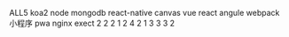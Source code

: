 ALL5   koa2 node mongodb react-native canvas vue react angule webpack  小程序  pwa  nginx
exect    2    2     2          1         2    4    2      1     3        3     3      2


<template>
<div class="wrapper">
  <div id="info"></div>
  <canvas id="canvas" width="700px" height="700px"></canvas>

</div>
</template>
<script>
  export default {
    name: "blok",
    mounted(){
      let winWidth = document.documentElement.clientWidth
      let winHeight =document.documentElement.clientHeight

      document.getElementById('canvas').setAttribute('width',`${winWidth}px`)
      document.getElementById('canvas').setAttribute('height',`${winHeight}px`)
      console.log(winWidth,winHeight)

      var ctx;//工具
      var canvas;//画布
      var canalpha=0;
      var cirradius=100;
      var smciradius=15;
      var ani=false; //动画是否在进行中
      var speed=30;  //针的速度
      var ins=false;  //是否可以触发insert动画
      var n=0;  //针的步长
      var num=1;  //针的编号
      var angel=[];  // 各针停留时的角度数组
      angel[0]=0;  //初始化为1根针时设定，可改变
      var speed2=111150;  //旋转速度
      var over=false;  //游戏结束标志
      var INTERID;  //周期函数ID

      function drawmap() {
        ctx.fillStyle = "rgba(50%,25%,25%,0.9)";
        ctx.translate(250, 250);
        ctx.rotate(canalpha);
        ctx.translate(-250, -250);
        ctx.beginPath();
        ctx.arc(250, 250, cirradius, 0, Math.PI * 2, true);
        ctx.moveTo(250, 350);
        ctx.lineTo(250, 450);
        ctx.closePath();
        ctx.fill();
        ctx.stroke();
        ctx.fillStyle = "rgba(0,0,0,0.5)";
        ctx.beginPath();
        ctx.arc(250, 465, smciradius, 0, Math.PI * 2, true);
        ctx.closePath();
        ctx.fill();
        if(!ins) {
          drawNail(num);
        }else{
          nailact(num);
        }
        //使用for循环去 插进去内容
        for (var j = 1; j <= angel.length; j++) {
          ctx.fillStyle = "rgba(0,0,0,0.5)";//由于填充颜色只能用于一次路径或fill函数，所以需放在循环内
          ctx.beginPath();
          ctx.arc(250 + Math.sin(angel[j]) * 215, 600 - (350 - Math.cos(angel[j]) * 215), smciradius, 0, Math.PI * 2, true);
          ctx.moveTo(250 + Math.sin(angel[j]) * 200, 450 - (200 * (1 - Math.cos(angel[j]))));
          ctx.lineTo(250 + Math.sin(angel[j]) * 100, 450 - (200 - Math.cos(angel[j]) * 100));
          ctx.fill();
          ctx.stroke();
          ctx.closePath();
          ctx.fillStyle = "#FFFFFF";
          ctx.fillText(j, 247 + Math.sin(angel[j]) * 215, 605 - (350 - Math.cos(angel[j]) * 215));
        }
      }


      /**
       * 开始绘制
       * **/
      function mapact() {
        canvas=document.getElementById("canvas");
        ctx=canvas.getContext("2d");
        if(!over) {
          ctx.clearRect(0, 0, ctx.canvas.width, ctx.canvas.height);
          ctx.save();
          drawmap();
          ctx.restore();
          overgame(); // 判断忧思
          canalpha += Math.PI / speed2;
        }else{
          window.clearInterval(INTERID);  // 定时器绘制
          var pa=document.createElement("p");
          pa.innerHTML="You Lose!!";
          document.getElementById("info").appendChild(pa);
        }
      }


      /**
       * 向上移动的小球
       * **/
      function nailact(i){
        ctx.fillStyle="rgba(0,0,0,0.5)";
        if((350-(n+1)*speed)>=215) {
          // 向 上 移 动 的 小 球
          ctx.beginPath();
          ctx.arc(250 + Math.sin(canalpha) * (350 - n * speed), 600 - (350 - Math.cos(canalpha) * (350 - n * speed)), smciradius, 0, Math.PI * 2, true);
          ctx.closePath();
          ctx.fill();
          ctx.fillStyle = "#FFFFFF";
          ctx.fillText(i, 247 + Math.sin(canalpha) * (350-n*speed), 605 - (350 - Math.cos(canalpha) * (350 - n * speed)));
          n++;
        }else{
          /*ctx.beginPath();
               ctx.arc(250 + Math.sin(canalpha) * 215, 600 - (350 - Math.cos(canalpha) * 215), smciradius, 0, Math.PI * 2, true);
               ctx.moveTo(250+ Math.sin(canalpha) * 200,450-(200*(1 - Math.cos(canalpha))));
               ctx.lineTo(250+ Math.sin(canalpha) * 100, 450-(200 - Math.cos(canalpha) *100));
               ctx.fill();
               ctx.stroke();
               ctx.closePath();
               ctx.fillStyle = "#FFFFFF";
               ctx.fillText(j, 247 + Math.sin(canalpha) *215, 605 - (350 - Math.cos(canalpha) * 215));* / * 尝试画面无闪顿的方法*/
          angel[i]=canalpha;
          num++;
          n=0;
          ins=false;
        }
      }
      /**
       * 绘制插在上面的小球
       * **/
      function drawNail(i){
        ctx.fillStyle="rgba(0,0,0,0.5)";
        ctx.beginPath();ctx.arc(250+Math.sin(canalpha)*350,600-(1-Math.cos(canalpha))*350,smciradius,0,Math.PI*2,true);
        ctx.closePath();
        ctx.fill();
        ctx.fillStyle="#FFFFFF";
        ctx.fillText(i,247+Math.sin(canalpha)*350,605-(1-Math.cos(canalpha))*350);
      }
      /**
       * 判断游戏是否结束
       * **/
      function overgame()
      {
        for(var j=0;j<angel.length;j++) {
          if ((Math.abs(Math.sin((angel[num-1] - angel[j]) / 2))<3/43)&&(j!=num-1)) {
            over = true;
          }
        }
      }


      window.onload=function(){
        mapact();
        ani=true;//开启动画
        INTERID=setInterval(mapact,30); // 30ms  1000/30 帧数FPS  人眼24PFS
      }

      document.getElementById("canvas").addEventListener('click',function(){
        if(ani){
          ins=true;
        }else{
          return;
        }
      })


      /**
       * 检测窗口发生变化 改变转盘的样式
      **/
      window.addEventListener("resize", function () {
        mapact();
        console.log('窗口发生变化')
      })

    }
  }
</script>

<style scoped>
.wrapper{
  position: fixed;
  left: 0;
  top: 0;
  right: 0;
  bottom: 0;
}
</style>
